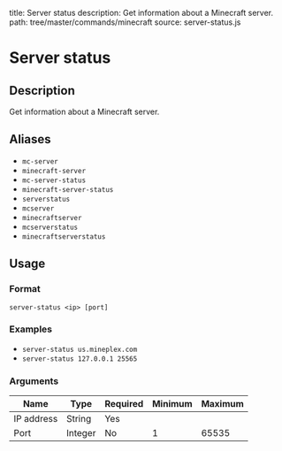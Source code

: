 title: Server status
description: Get information about a Minecraft server.
path: tree/master/commands/minecraft
source: server-status.js

# Server status

## Description

Get information about a Minecraft server.

## Aliases

* `mc-server`
* `minecraft-server`
* `mc-server-status`
* `minecraft-server-status`
* `serverstatus`
* `mcserver`
* `minecraftserver`
* `mcserverstatus`
* `minecraftserverstatus`

## Usage

### Format

`server-status <ip> [port]`

### Examples

* `server-status us.mineplex.com`
* `server-status 127.0.0.1 25565`

### Arguments

| Name       | Type    | Required | Minimum | Maximum |
|------------|---------|----------|---------|---------|
| IP address | String  | Yes      |         |         |
| Port       | Integer | No       | 1       | 65535   |

